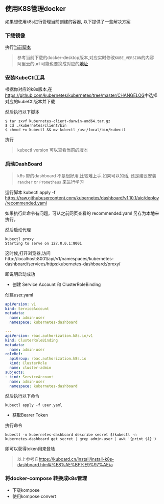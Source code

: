 ## 使用K8S管理docker

如果想使用k8s进行管理当前创建的容器, 以下提供了一些解决方案

### 下载镜像

执行[当前脚本](./load_image.sh)

> 参考当前下载的docker-desktop版本,对应实时修改`KUBE_VERSION`的内容
> 阿里云的url  可能也要换成对应的[地址](https://cr.console.aliyun.com/cn-hangzhou/instances/mirrors?accounttraceid=7ed5e027a4f14573832262b8744cf5bafpau)

### 安装KubeCtl工具

根据你对应的k8s版本,在<a>https://github.com/kubernetes/kubernetes/tree/master/CHANGELOG</a>中选择对应的kubeCtl版本并下载

然后执行以下脚本

	$ tar zxvf kubernetes-client-darwin-amd64.tar.gz
	$ cd ./kubernetes/client/bin
	$ chmod +x kubectl && mv kubectl /usr/local/bin/kubectl

执行
>  kubectl version
可以查看当前的版本

### 启动DashBoard

> k8s 带的dashboard 不是很好用,比较难上手.如果可以的话, 还是建议安装`rancher` or `Prometheus` 来进行学习

运行脚本
	 kubectl apply -f https://raw.githubusercontent.com/kubernetes/dashboard/v1.10.1/aio/deploy/recommended.yaml

如果执行此命令有问题，可从之前网页查看的 recommended.yaml 另存为本地来执行。

然后启动代理

	kubectl proxy
	Starting to serve on 127.0.0.1:8001

这时候,打开浏览器,访问
	http://localhost:8001/api/v1/namespaces/kubernetes-dashboard/services/https:kubernetes-dashboard:/proxy/

即说明启动成功

* 创建 Service Account 和 ClusterRoleBinding

创建user.yaml

```yml
apiVersion: v1
kind: ServiceAccount
metadata:
  name: admin-user
  namespace: kubernetes-dashboard

---
apiVersion: rbac.authorization.k8s.io/v1
kind: ClusterRoleBinding
metadata:
  name: admin-user
roleRef:
  apiGroup: rbac.authorization.k8s.io
  kind: ClusterRole
  name: cluster-admin
subjects:
- kind: ServiceAccount
  name: admin-user
  namespace: kubernetes-dashboard
```

然后执行以下命令

	kubectl apply -f user.yaml

* 获取Bearer Token

执行命令

	kubectl -n kubernetes-dashboard describe secret $(kubectl -n kubernetes-dashboard get secret | grep admin-user | awk '{print $1}')
 
即可以获得token用来登陆

> 以上参考自<a><https://kuboard.cn/install/install-k8s-dashboard.html#%E8%AE%BF%E9%97%AE/a>

### 将docker-compose 转换成k8s管理

* 下载kompose
* 使用kompose convert
